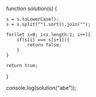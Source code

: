 function solution(s) {
  
    s = s.toLowerCase();
    s = s.split("").sort().join("");

    for(let i=0; i<s.length-1; i++){
        if(s[i] === s[i+1]){
            return false;
        }
    }

    return true;

}

console.log(solution("abe"));
